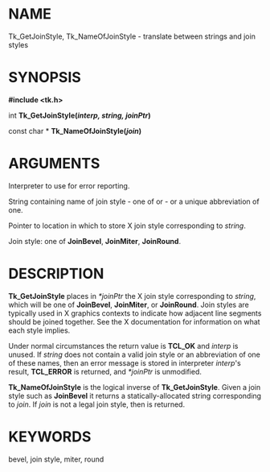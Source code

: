 # NAME

Tk_GetJoinStyle, Tk_NameOfJoinStyle - translate between strings and join
styles

# SYNOPSIS

**#include \<tk.h\>**

int **Tk_GetJoinStyle(***interp, string, joinPtr***)**

const char \* **Tk_NameOfJoinStyle(***join***)**

# ARGUMENTS

Interpreter to use for error reporting.

String containing name of join style - one of or - or a unique
abbreviation of one.

Pointer to location in which to store X join style corresponding to
*string*.

Join style: one of **JoinBevel**, **JoinMiter**, **JoinRound**.

# DESCRIPTION

**Tk_GetJoinStyle** places in *\*joinPtr* the X join style corresponding
to *string*, which will be one of **JoinBevel**, **JoinMiter**, or
**JoinRound**. Join styles are typically used in X graphics contexts to
indicate how adjacent line segments should be joined together. See the X
documentation for information on what each style implies.

Under normal circumstances the return value is **TCL_OK** and *interp*
is unused. If *string* does not contain a valid join style or an
abbreviation of one of these names, then an error message is stored in
interpreter *interp*\'s result, **TCL_ERROR** is returned, and
*\*joinPtr* is unmodified.

**Tk_NameOfJoinStyle** is the logical inverse of **Tk_GetJoinStyle**.
Given a join style such as **JoinBevel** it returns a
statically-allocated string corresponding to *join*. If *join* is not a
legal join style, then is returned.

# KEYWORDS

bevel, join style, miter, round

<!---
Copyright (c) 1990 The Regents of the University of California
Copyright (c) 1994-1996 Sun Microsystems, Inc
-->

